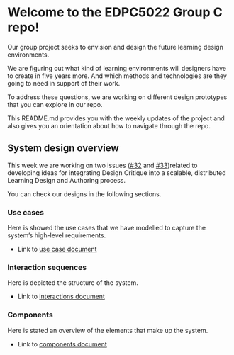 Welcome to the EDPC5022 Group C repo!
=========================================
Our group project seeks to envision and design the future learning design environments. 

We are figuring out what kind of learning environments will designers have to create in five years more. And which methods and technologies are they going to need in support of their work.

To address these questions, we are working on different design prototypes that you can explore in our repo. 

This README.md provides you with the weekly updates of the project and also gives you an orientation about how to navigate through the repo.


## System design overview

This week we are working on two issues ([#32](https://github.sydney.edu.au/crli/EDPC5022-2019-TeamC/issues/32) and [#33](https://github.sydney.edu.au/crli/EDPC5022-2019-TeamC/issues/33))related to developing ideas for integrating Design Critique into a scalable, distributed Learning Design and Authoring process. 

You can check our designs in the following sections.

### Use cases

Here is showed the use cases that we have modelled to capture the system’s high-level requirements. 

* Link to [use case document](https://github.sydney.edu.au/crli/EDPC5022-2019-TeamC/blob/master/Use-cases.md)  

### Interaction sequences

Here is depicted the structure of the system. 

* Link to [interactions document](https://github.sydney.edu.au/crli/EDPC5022-2019-TeamC/blob/master/Interactions.md)

### Components

Here is stated an overview of the elements that make up the system.

* Link to [components document](https://github.sydney.edu.au/crli/EDPC5022-2019-TeamC/blob/master/Components.md)

